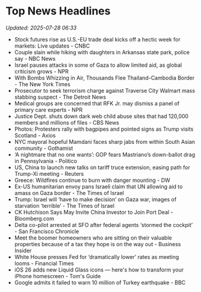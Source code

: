 # Top News Headlines

_Updated: 2025-07-28 06:33_

- Stock futures rise as U.S.-EU trade deal kicks off a hectic week for markets: Live updates - CNBC
- Couple slain while hiking with daughters in Arkansas state park, police say - NBC News
- Israel pauses attacks in some of Gaza to allow limited aid, as global criticism grows - NPR
- With Bombs Whizzing in Air, Thousands Flee Thailand-Cambodia Border - The New York Times
- Prosecutor to seek terrorism charge against Traverse City Walmart mass stabbing suspect - The Detroit News
- Medical groups are concerned that RFK Jr. may dismiss a panel of primary care experts - NPR
- Justice Dept. shuts down dark web child abuse sites that had 120,000 members and millions of files - CBS News
- Photos: Protesters rally with bagpipes and pointed signs as Trump visits Scotland - Axios
- NYC mayoral hopeful Mamdani faces sharp jabs from within South Asian community - Gothamist
- ‘A nightmare that no one wants’: GOP fears Mastriano’s down-ballot drag in Pennsylvania - Politico
- US, China to launch new talks on tariff truce extension, easing path for Trump-Xi meeting - Reuters
- Greece: Wildfires continue to burn with danger mounting - DW
- Ex-US humanitarian envoy pans Israeli claim that UN allowing aid to amass on Gaza border - The Times of Israel
- Trump: Israel will ‘have to make decision’ on Gaza war, images of starvation ‘terrible’ - The Times of Israel
- CK Hutchison Says May Invite China Investor to Join Port Deal - Bloomberg.com
- Delta co-pilot arrested at SFO after federal agents ‘stormed the cockpit’ - San Francisco Chronicle
- Meet the boomer homeowners who are sitting on their valuable properties because of a tax they hope is on the way out - Business Insider
- White House presses Fed for ‘dramatically lower’ rates as meeting looms - Financial Times
- iOS 26 adds new Liquid Glass icons — here's how to transform your iPhone homescreen - Tom's Guide
- Google admits it failed to warn 10 million of Turkey earthquake - BBC